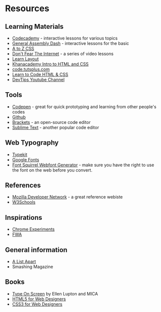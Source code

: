 # Resources

## Learning Materials

- [Codecademy](https://www.codecademy.com) - interactive lessons for various topics
- [General Assembly Dash](https://dash.generalassemb.ly) - interactive lessons for the basic
- [A to Z CSS](http://www.atozcss.com)
- [Don't Fear The Internet](http://www.dontfeartheinternet.com/) - a series of video lessons
- [Learn Layout](http://learnlayout.com)
- [Khanacademy Intro to HTML and CSS](https://www.khanacademy.org/computing/computer-programming/html-css)
- [code.tutsplus.com](http://code.tutsplus.com/)
- [Learn to Code HTML & CSS](http://learn.shayhowe.com/html-css/)
- [DevTips Youtube Channel](https://www.youtube.com/user/DevTipsForDesigners/playlists?shelf_id=0&view=1&sort=dd)

## Tools
- [Codepen](http://codepen.io) - great for quick prototyping and learning from other people's codes
- [Github](http://github.com)
- [Brackets](http://brackets.io) - an open-source code editor
- [Sublime Text](https://www.sublimetext.com) - another popular code editor

## Web Typography
- [Typekit](https://typekit.com)
- [Google Fonts](https://typekit.com)
- [Font Squirrel Webfont Generator](https://www.fontsquirrel.com/tools/webfont-generator) - make sure you have the right to use the font on the web before you convert.

## References
- [Mozilla Developer Network](https://developer.mozilla.org/en-US/) - a great reference webiste
- [W3Schools](http://w3schools.com)

## Inspirations
- [Chrome Experiments](https://www.chromeexperiments.com)
- [FWA](https://thefwa.com)

## General information
- [A List Apart](http://alistapart.com)
- Smashing Magazine

## Books
- [Type On Screen](https://www.amazon.com/Type-Screen-Critical-Designers-Developers/dp/161689170X/ref=sr_1_1?ie=UTF8&qid=1471225183&sr=8-1&keywords=type+on+screen) by Ellen Lupton and MICA
- [HTML5 for Web Designers](https://abookapart.com/products/html5-for-web-designers)
- [CSS3 for Web Designers](https://abookapart.com/products/css3-for-web-designers)







